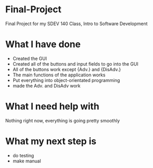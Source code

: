 # Final-Project
Final Project for my SDEV 140 Class, Intro to Software Development

# What I have done
- Created the GUI
- Created all of the buttons and input fields to go into the GUI
- All of the buttons work except {Adv.} and {DisAdv.}
- The main functions of the application works
- Put everything into object-orientated programming
- made the Adv. and DisAdv work

# What I need help with
Nothing right now, everything is going pretty smoothly

# What my next step is
- do testing
- make manual
